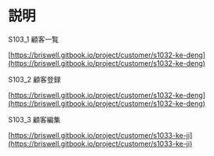 # 説明

S103\_1 顧客一覧

[https://briswell.gitbook.io/project/customer/s1032-ke-deng](https://briswell.gitbook.io/project/customer/s1032-ke-deng)

S103\_2 顧客登録

[https://briswell.gitbook.io/project/customer/s1032-ke-deng](https://briswell.gitbook.io/project/customer/s1032-ke-deng)

S103\_3 顧客編集

[https://briswell.gitbook.io/project/customer/s1033-ke-ji](https://briswell.gitbook.io/project/customer/s1033-ke-ji)

